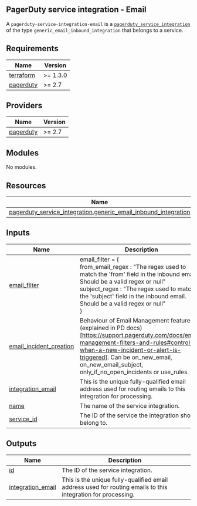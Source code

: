 ## PagerDuty service integration - Email

A `pagerduty-service-integration-email` is a [`pagerduty_service_integration`](https://registry.terraform.io/providers/PagerDuty/pagerduty/latest/docs/resources/service_integration) of the type `generic_email_inbound_integration` that belongs to a service.

<!-- BEGIN_TF_DOCS -->
## Requirements

| Name | Version |
|------|---------|
| <a name="requirement_terraform"></a> [terraform](#requirement\_terraform) | >= 1.3.0 |
| <a name="requirement_pagerduty"></a> [pagerduty](#requirement\_pagerduty) | >= 2.7 |

## Providers

| Name | Version |
|------|---------|
| <a name="provider_pagerduty"></a> [pagerduty](#provider\_pagerduty) | >= 2.7 |

## Modules

No modules.

## Resources

| Name | Type |
|------|------|
| [pagerduty_service_integration.generic_email_inbound_integration](https://registry.terraform.io/providers/pagerduty/pagerduty/latest/docs/resources/service_integration) | resource |

## Inputs

| Name | Description | Type | Default | Required |
|------|-------------|------|---------|:--------:|
| <a name="input_email_filter"></a> [email\_filter](#input\_email\_filter) | email\_filter = {<br>  from\_email\_regex : "The regex used to match the 'from' field in the inbound email. Should be a valid regex or null"<br>  subject\_regex : "The regex used to match the 'subject' field in the inbound email. Should be a valid regex or null"<br>} | <pre>object({<br>    from_email_regex = string<br>    subject_regex    = string<br>  })</pre> | <pre>{<br>  "from_email_regex": null,<br>  "subject_regex": null<br>}</pre> | no |
| <a name="input_email_incident_creation"></a> [email\_incident\_creation](#input\_email\_incident\_creation) | Behaviour of Email Management feature (explained in PD docs)[https://support.pagerduty.com/docs/email-management-filters-and-rules#control-when-a-new-incident-or-alert-is-triggered]. Can be on\_new\_email, on\_new\_email\_subject, only\_if\_no\_open\_incidents or use\_rules. | `string` | `"use_rules"` | no |
| <a name="input_integration_email"></a> [integration\_email](#input\_integration\_email) | This is the unique fully-qualified email address used for routing emails to this integration for processing. | `string` | n/a | yes |
| <a name="input_name"></a> [name](#input\_name) | The name of the service integration. | `string` | n/a | yes |
| <a name="input_service_id"></a> [service\_id](#input\_service\_id) | The ID of the service the integration should belong to. | `string` | n/a | yes |

## Outputs

| Name | Description |
|------|-------------|
| <a name="output_id"></a> [id](#output\_id) | The ID of the service integration. |
| <a name="output_integration_email"></a> [integration\_email](#output\_integration\_email) | This is the unique fully-qualified email address used for routing emails to this integration for processing. |
<!-- END_TF_DOCS -->
